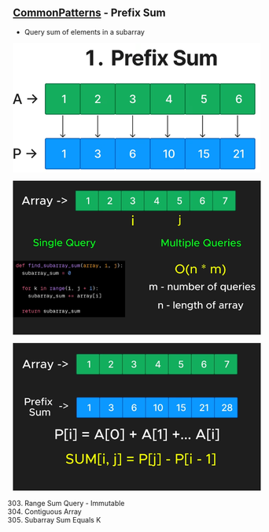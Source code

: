 ## [CommonPatterns](/README.md#common-patterns) - Prefix Sum
- Query sum of elements in a subarray

![image](imgs\prefix-sum-0.png)

![image](imgs\prefix-sum-1.png)

![image](imgs\prefix-sum-2.png)

303. Range Sum Query - Immutable
525. Contiguous Array
560. Subarray Sum Equals K
